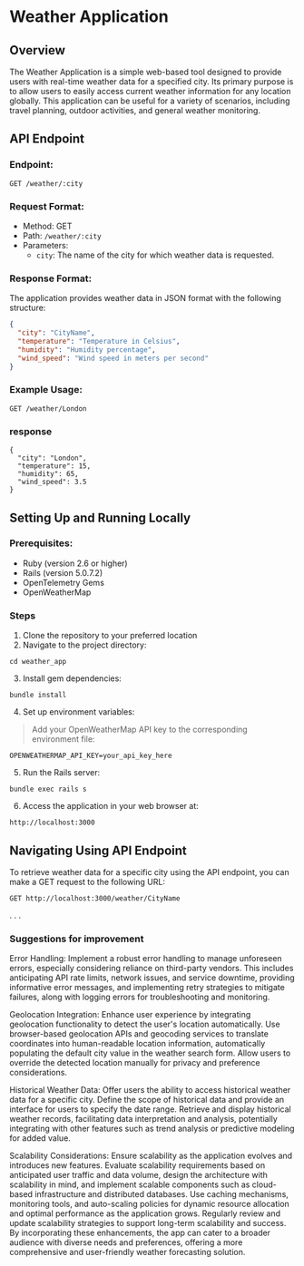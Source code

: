 # Weather Application

## Overview

The Weather Application is a simple web-based tool designed to provide users with real-time weather data for a specified city. Its primary purpose is to allow users to easily access current weather information for any location globally. This application can be useful for a variety of scenarios, including travel planning, outdoor activities, and general weather monitoring.

## API Endpoint

### Endpoint:
```
GET /weather/:city
```

### Request Format:

- Method: GET
- Path: `/weather/:city`
- Parameters:
  - `city`: The name of the city for which weather data is requested.

### Response Format:

The application provides weather data in JSON format with the following structure:

```json
{
  "city": "CityName",
  "temperature": "Temperature in Celsius",
  "humidity": "Humidity percentage",
  "wind_speed": "Wind speed in meters per second"
}
```

### Example Usage:
```
GET /weather/London
```
### response
```
{
  "city": "London",
  "temperature": 15,
  "humidity": 65,
  "wind_speed": 3.5
}
```

## Setting Up and Running Locally
### Prerequisites:

- Ruby (version 2.6 or higher)
- Rails (version 5.0.7.2)
- OpenTelemetry Gems
- OpenWeatherMap

### Steps

1. Clone the repository to your preferred location
2. Navigate to the project directory:
```
cd weather_app
```

3. Install gem dependencies:
```
bundle install
```

4. Set up environment variables:
> Add your OpenWeatherMap API key to the corresponding environment file:
```
OPENWEATHERMAP_API_KEY=your_api_key_here
```

5. Run the Rails server:
```
bundle exec rails s
```

6. Access the application in your web browser at:
```
http://localhost:3000
```

## Navigating Using API Endpoint
To retrieve weather data for a specific city using the API endpoint, you can make a GET request to the following URL:
```
GET http://localhost:3000/weather/CityName
```



.
.
.

### Suggestions for improvement
Error Handling:
Implement a robust error handling to manage unforeseen errors, especially considering reliance on third-party vendors. This includes anticipating API rate limits, network issues, and service downtime, providing informative error messages, and implementing retry strategies to mitigate failures, along with logging errors for troubleshooting and monitoring.

Geolocation Integration:
Enhance user experience by integrating geolocation functionality to detect the user's location automatically. Use browser-based geolocation APIs and geocoding services to translate coordinates into human-readable location information, automatically populating the default city value in the weather search form. Allow users to override the detected location manually for privacy and preference considerations.

Historical Weather Data:
Offer users the ability to access historical weather data for a specific city. Define the scope of historical data and provide an interface for users to specify the date range. Retrieve and display historical weather records, facilitating data interpretation and analysis, potentially integrating with other features such as trend analysis or predictive modeling for added value.

Scalability Considerations:
Ensure scalability as the application evolves and introduces new features. Evaluate scalability requirements based on anticipated user traffic and data volume, design the architecture with scalability in mind, and implement scalable components such as cloud-based infrastructure and distributed databases. Use caching mechanisms, monitoring tools, and auto-scaling policies for dynamic resource allocation and optimal performance as the application grows. Regularly review and update scalability strategies to support long-term scalability and success.
By incorporating these enhancements, the app can cater to a broader audience with diverse needs and preferences, offering a more comprehensive and user-friendly weather forecasting solution.
